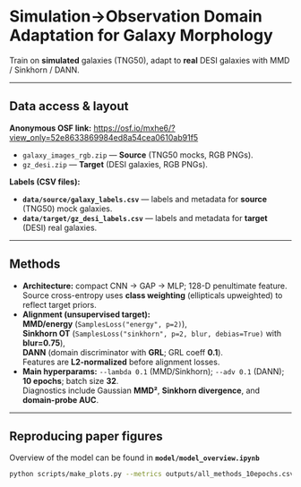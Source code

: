 # Simulation→Observation Domain Adaptation for Galaxy Morphology


Train on **simulated** galaxies (TNG50), adapt to **real** DESI galaxies with MMD / Sinkhorn / DANN. 


---

## Data access & layout

**Anonymous OSF link:** https://osf.io/mxhe6/?view_only=52e8633869984ed8a54cea0610ab91f5

- `galaxy_images_rgb.zip` — **Source** (TNG50 mocks, RGB PNGs).  
- `gz_desi.zip` — **Target** (DESI galaxies, RGB PNGs).  

**Labels (CSV files):**

- **`data/source/galaxy_labels.csv`** — labels and metadata for **source** (TNG50) mock galaxies.
- **`data/target/gz_desi_labels.csv`** — labels and metadata for **target** (DESI) real galaxies.

---

## Methods

- **Architecture:** compact CNN → GAP → MLP; 128-D penultimate feature.  
  Source cross-entropy uses **class weighting** (ellipticals upweighted) to reflect target priors.
- **Alignment (unsupervised target):**  
  **MMD/energy** (`SamplesLoss("energy", p=2)`),  
  **Sinkhorn OT** (`SamplesLoss("sinkhorn", p=2, blur, debias=True)` with **blur=0.75**),  
  **DANN** (domain discriminator with **GRL**; GRL coeff **0.1**).  
  Features are **L2-normalized** before alignment losses.
- **Main hyperparams:** `--lambda 0.1` (MMD/Sinkhorn); `--adv 0.1` (DANN); **10 epochs**; batch size **32**.  
  Diagnostics include Gaussian **MMD²**, **Sinkhorn divergence**, and **domain-probe AUC**.

---

## Reproducing paper figures

Overview of the model can be found in **`model/model_overview.ipynb`**

```bash
python scripts/make_plots.py --metrics outputs/all_methods_10epochs.csv --out outputs/figs --small

```
